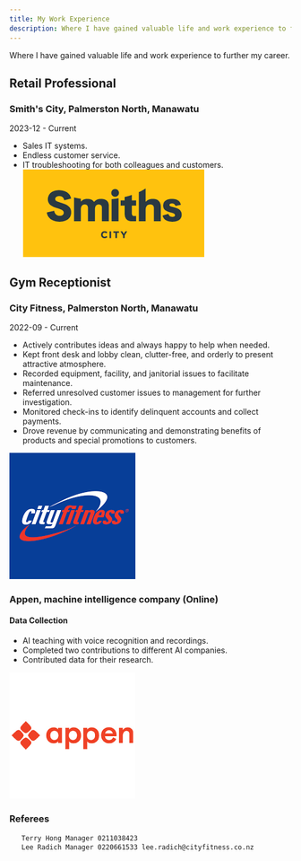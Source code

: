 ```yaml
---
title: My Work Experience
description: Where I have gained valuable life and work experience to further my career.
---
```


Where I have gained valuable life and work experience to further my career.

## Retail Professional
### Smith's City, Palmerston North, Manawatu

2023-12 - Current

- Sales IT systems.
- Endless customer service.
- IT troubleshooting for both colleagues and customers.
![Smith's](../../../src/images/smiths.png)

## Gym Receptionist
### City Fitness, Palmerston North, Manawatu

2022-09 - Current
- Actively contributes ideas and always happy to help when needed.
- Kept front desk and lobby clean, clutter-free, and orderly to present attractive atmosphere.
- Recorded equipment, facility, and janitorial issues to facilitate maintenance.
- Referred unresolved customer issues to management for further investigation.
- Monitored check-ins to identify delinquent accounts and collect payments.
- Drove revenue by communicating and demonstrating benefits of products and special promotions to customers.
        

![CityFitness](../../../src/images/cf.png)


### Appen, machine intelligence company (Online)
#### Data Collection

- AI teaching with voice recognition and recordings.
- Completed two contributions to different AI companies.
- Contributed data for their research.

![Appen](../../../src/images/appen.png)

### Referees
       Terry Hong Manager 0211038423
       Lee Radich Manager 0220661533 lee.radich@cityfitness.co.nz



